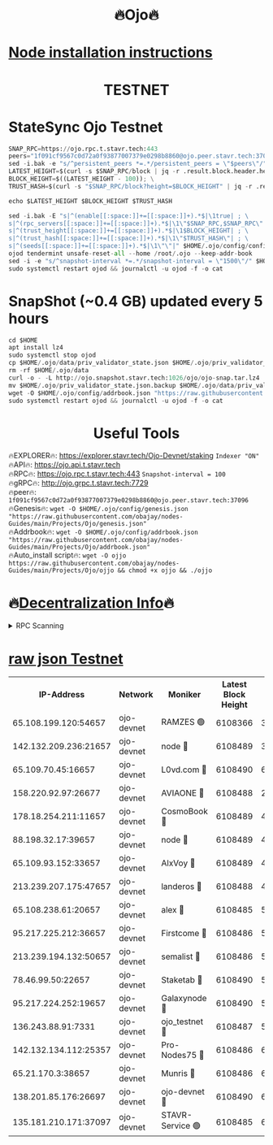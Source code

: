 <h1 align="center"> 🔥Ojo🔥</h1>

[Node installation instructions](https://github.com/obajay/nodes-Guides/tree/main/Projects/Ojo)
=

<h1 align="center"> TESTNET</h1>

# StateSync Ojo Testnet
```python
SNAP_RPC=https://ojo.rpc.t.stavr.tech:443
peers="1f091cf9567c0d72a0f93877007379e0298b8860@ojo.peer.stavr.tech:37096"
sed -i.bak -e "s/^persistent_peers *=.*/persistent_peers = \"$peers\"/" $HOME/.ojo/config/config.toml
LATEST_HEIGHT=$(curl -s $SNAP_RPC/block | jq -r .result.block.header.height); \
BLOCK_HEIGHT=$((LATEST_HEIGHT - 100)); \
TRUST_HASH=$(curl -s "$SNAP_RPC/block?height=$BLOCK_HEIGHT" | jq -r .result.block_id.hash)

echo $LATEST_HEIGHT $BLOCK_HEIGHT $TRUST_HASH

sed -i.bak -E "s|^(enable[[:space:]]+=[[:space:]]+).*$|\1true| ; \
s|^(rpc_servers[[:space:]]+=[[:space:]]+).*$|\1\"$SNAP_RPC,$SNAP_RPC\"| ; \
s|^(trust_height[[:space:]]+=[[:space:]]+).*$|\1$BLOCK_HEIGHT| ; \
s|^(trust_hash[[:space:]]+=[[:space:]]+).*$|\1\"$TRUST_HASH\"| ; \
s|^(seeds[[:space:]]+=[[:space:]]+).*$|\1\"\"|" $HOME/.ojo/config/config.toml
ojod tendermint unsafe-reset-all --home /root/.ojo --keep-addr-book
sed -i -e "s/^snapshot-interval *=.*/snapshot-interval = \"1500\"/" $HOME/.ojo/config/app.toml
sudo systemctl restart ojod && journalctl -u ojod -f -o cat
```
# SnapShot (~0.4 GB) updated every 5 hours
```python
cd $HOME
apt install lz4
sudo systemctl stop ojod
cp $HOME/.ojo/data/priv_validator_state.json $HOME/.ojo/priv_validator_state.json.backup
rm -rf $HOME/.ojo/data
curl -o - -L http://ojo.snapshot.stavr.tech:1026/ojo/ojo-snap.tar.lz4 | lz4 -c -d - | tar -x -C $HOME/.ojo --strip-components 2
mv $HOME/.ojo/priv_validator_state.json.backup $HOME/.ojo/data/priv_validator_state.json
wget -O $HOME/.ojo/config/addrbook.json "https://raw.githubusercontent.com/obajay/nodes-Guides/main/Projects/Ojo/addrbook.json"
sudo systemctl restart ojod && journalctl -u ojod -f -o cat
```
 <h1 align="center"> Useful Tools</h1>

🔥EXPLORER🔥:        https://explorer.stavr.tech/Ojo-Devnet/staking        `Indexer "ON"` \
🔥API🔥:                     https://ojo.api.t.stavr.tech \
🔥RPC🔥:                    https://ojo.rpc.t.stavr.tech:443              `Snapshot-interval = 100` \
🔥gRPC🔥:                  http://ojo.grpc.t.stavr.tech:7729 \
🔥peer🔥:                   `1f091cf9567c0d72a0f93877007379e0298b8860@ojo.peer.stavr.tech:37096` \
🔥Genesis🔥:    ```wget -O $HOME/.ojo/config/genesis.json "https://raw.githubusercontent.com/obajay/nodes-Guides/main/Projects/Ojo/genesis.json"``` \
🔥Addrbook🔥:    ```wget -O $HOME/.ojo/config/addrbook.json "https://raw.githubusercontent.com/obajay/nodes-Guides/main/Projects/Ojo/addrbook.json"``` \
🔥Auto_install script🔥: ```wget -O ojjo https://raw.githubusercontent.com/obajay/nodes-Guides/main/Projects/Ojo/ojjo && chmod +x ojjo && ./ojjo```

🔥[Decentralization Info](https://github.com/obajay/StateSync-snapshots/tree/main/Projects/Ojo/Decentralization)🔥
=


<details>
<summary>RPC Scanning</summary>

<h2 align="center"> We scan nodes in real time every 4 hours. And we provide the final result of RPC endpoints.
We cannot influence the operation of these nodes in any way. </h2>


```python
If Voting Power is higher than 0 --> then the Node is a validator of the network and may be subject to attack and be a potential threat to the chain.
```
```python
We marked such validators with a red symbol
```

</details>

[raw json Testnet](https://rpc-check.ojot.stavr.tech/ojot/rpc-ojot-result.json)
=


<table><tr><th>IP-Address</th><th>Network</th><th>Moniker</th><th>Latest Block Height</th><th>Earliest Block Height</th><th>Catching Up</th><th>Tx Index</th><th>Voting Power</th><th>Scan Time</th></tr><tr><td>65.108.199.120:54657</td><td>ojo-devnet</td><td>RAMZES 🟢</td><td>6108366</td><td>306156</td><td>False</td><td>on</td><td>0</td><td>2024-03-29T14:31:36.915791470UTC</td></tr><tr><td>142.132.209.236:21657</td><td>ojo-devnet</td><td>node 🔴</td><td>6108489</td><td>350001</td><td>False</td><td>on</td><td>1999</td><td>2024-03-29T14:31:55.936492926UTC</td></tr><tr><td>65.109.70.45:16657</td><td>ojo-devnet</td><td>L0vd.com 🔴</td><td>6108490</td><td>695918</td><td>False</td><td>off</td><td>998</td><td>2024-03-29T14:32:01.371478143UTC</td></tr><tr><td>158.220.92.97:26677</td><td>ojo-devnet</td><td>AVIAONE 🔴</td><td>6108488</td><td>2754001</td><td>False</td><td>on</td><td>19926</td><td>2024-03-29T14:31:53.215664706UTC</td></tr><tr><td>178.18.254.211:11657</td><td>ojo-devnet</td><td>CosmoBook 🔴</td><td>6108489</td><td>4392001</td><td>False</td><td>off</td><td>1047</td><td>2024-03-29T14:31:56.236547194UTC</td></tr><tr><td>88.198.32.17:39657</td><td>ojo-devnet</td><td>node 🔴</td><td>6108489</td><td>4710001</td><td>False</td><td>on</td><td>112896</td><td>2024-03-29T14:31:58.457874923UTC</td></tr><tr><td>65.109.93.152:33657</td><td>ojo-devnet</td><td>AlxVoy 🔴</td><td>6108489</td><td>4943001</td><td>False</td><td>on</td><td>6350855</td><td>2024-03-29T14:31:55.731488019UTC</td></tr><tr><td>213.239.207.175:47657</td><td>ojo-devnet</td><td>landeros 🔴</td><td>6108488</td><td>4967924</td><td>False</td><td>off</td><td>11083</td><td>2024-03-29T14:31:53.413596525UTC</td></tr><tr><td>65.108.238.61:20657</td><td>ojo-devnet</td><td>alex 🔴</td><td>6108485</td><td>5131001</td><td>False</td><td>on</td><td>11359</td><td>2024-03-29T14:31:36.625472553UTC</td></tr><tr><td>95.217.225.212:36657</td><td>ojo-devnet</td><td>Firstcome 🔴</td><td>6108486</td><td>5251946</td><td>False</td><td>on</td><td>13566</td><td>2024-03-29T14:31:42.448213054UTC</td></tr><tr><td>213.239.194.132:50657</td><td>ojo-devnet</td><td>semalist 🔴</td><td>6108486</td><td>5540522</td><td>False</td><td>on</td><td>27337</td><td>2024-03-29T14:31:37.171567473UTC</td></tr><tr><td>78.46.99.50:22657</td><td>ojo-devnet</td><td>Staketab 🔴</td><td>6108490</td><td>5668501</td><td>False</td><td>on</td><td>1276</td><td>2024-03-29T14:32:01.577654965UTC</td></tr><tr><td>95.217.224.252:19657</td><td>ojo-devnet</td><td>Galaxynode 🔴</td><td>6108490</td><td>5844001</td><td>False</td><td>on</td><td>11888</td><td>2024-03-29T14:32:00.820147675UTC</td></tr><tr><td>136.243.88.91:7331</td><td>ojo-devnet</td><td>ojo_testnet 🔴</td><td>6108487</td><td>5982345</td><td>False</td><td>off</td><td>1000</td><td>2024-03-29T14:31:44.700993892UTC</td></tr><tr><td>142.132.134.112:25357</td><td>ojo-devnet</td><td>Pro-Nodes75 🔴</td><td>6108486</td><td>6008486</td><td>False</td><td>on</td><td>24651</td><td>2024-03-29T14:31:39.764708497UTC</td></tr><tr><td>65.21.170.3:38657</td><td>ojo-devnet</td><td>Munris 🔴</td><td>6108486</td><td>6008486</td><td>False</td><td>off</td><td>20123</td><td>2024-03-29T14:31:42.151493247UTC</td></tr><tr><td>138.201.85.176:26697</td><td>ojo-devnet</td><td>ojo-devnet 🔴</td><td>6108490</td><td>6008490</td><td>False</td><td>on</td><td>1000024000</td><td>2024-03-29T14:32:01.072798208UTC</td></tr><tr><td>135.181.210.171:37097</td><td>ojo-devnet</td><td>STAVR-Service 🟢</td><td>6108485</td><td>6106301</td><td>False</td><td>on</td><td>0</td><td>2024-03-29T14:31:37.513595221UTC</td></tr></table>

